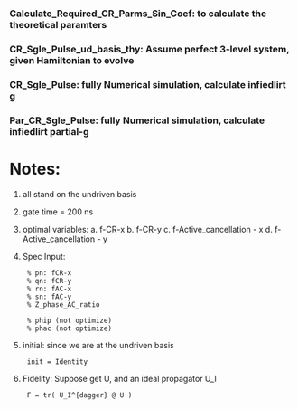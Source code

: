 ### Calculate_Required_CR_Parms_Sin_Coef: to calculate the theoretical paramters


### CR_Sgle_Pulse_ud_basis_thy: Assume perfect 3-level system, given Hamiltonian to evolve


### CR_Sgle_Pulse: fully Numerical simulation, calculate infiedlirt g


### Par_CR_Sgle_Pulse:  fully Numerical simulation, calculate infiedlirt  partial-g


# Notes:
1. all stand on the undriven basis
2. gate time = 200 ns
3. optimal variables: 
a. f-CR-x
b. f-CR-y
c. f-Active_cancellation - x
d. f-Active_cancellation - y

4. Spec
Input:

        % pn: fCR-x
        % qn: fCR-y
        % rn: fAC-x
        % sn: fAC-y
        % Z_phase_AC_ratio

        % phip (not optimize)
        % phac (not optimize)

5. initial:
    since we are at the undriven basis
    
        init = Identity
    
6. Fidelity:
    Suppose get U, and an ideal propagator U_I
    
        F = tr( U_I^{dagger} @ U )
